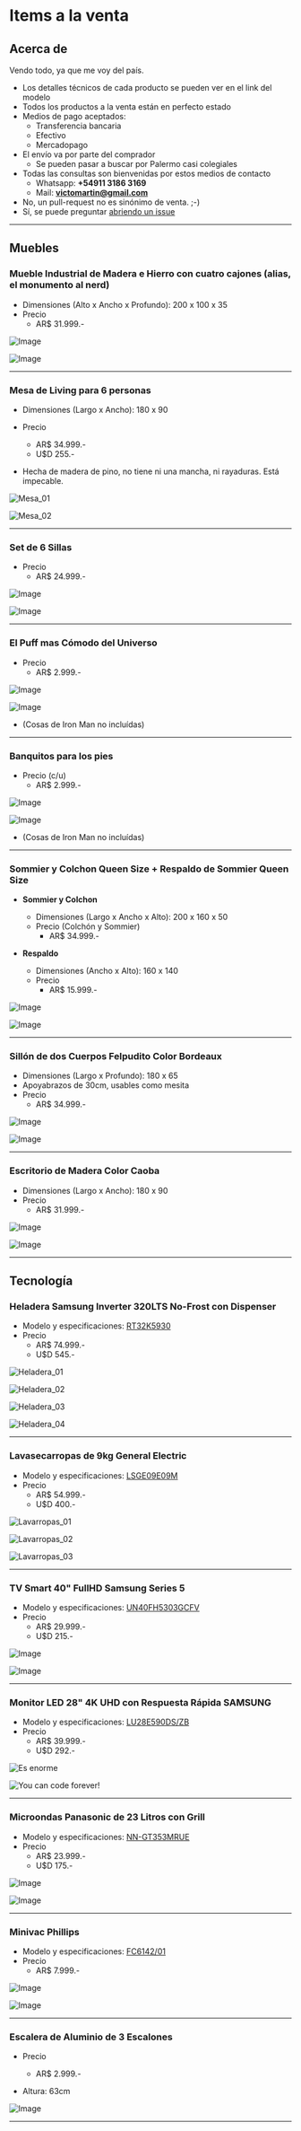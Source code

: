 # Items a la venta

## Acerca de

Vendo todo, ya que me voy del país.

- Los detalles técnicos de cada producto se pueden ver en el link del modelo
- Todos los productos a la venta están en perfecto estado
- Medios de pago aceptados:
  - Transferencia bancaria
  - Efectivo
  - Mercadopago
- El envío va por parte del comprador
  - Se pueden pasar a buscar por Palermo casi colegiales
- Todas las consultas son bienvenidas por estos medios de contacto
  - Whatsapp: **+54911 3186 3169**
  - Mail: **victomartin@gmail.com**
- No, un pull-request no es sinónimo de venta. ;-)
- Sí, se puede preguntar [abriendo un issue](https://github.com/Korrd/mudanza/issues/new) 

---

## Muebles

### Mueble Industrial de Madera e Hierro con cuatro cajones (alias, el monumento al nerd)
  - Dimensiones (Alto x Ancho x Profundo): 200 x 100 x 35
  - Precio
    - AR$ 31.999.-

  ![Image](https://raw.githubusercontent.com/Korrd/mudanza/main/assets/img/IMG_7880.jpg)

  ![Image](https://raw.githubusercontent.com/Korrd/mudanza/main/assets/img/IMG_7537.jpg)

---

### Mesa de Living para 6 personas
  - Dimensiones (Largo x Ancho): 180 x 90
  - Precio
    - AR$ 34.999.-
    - U$D 255.-

  - Hecha de madera de pino, no tiene ni una mancha, ni rayaduras. Está impecable.

  ![Mesa_01](https://raw.githubusercontent.com/Korrd/mudanza/main/assets/img/IMG_7685.jpg)
  
  ![Mesa_02](https://raw.githubusercontent.com/Korrd/mudanza/main/assets/img/IMG_7686.jpg)

---

### Set de 6 Sillas
  - Precio
    - AR$ 24.999.-

  ![Image](https://raw.githubusercontent.com/Korrd/mudanza/main/assets/img/IMG_7875.jpg)

  ![Image](https://raw.githubusercontent.com/Korrd/mudanza/main/assets/img/IMG_7876.jpg)

---

### El Puff mas Cómodo del Universo
  - Precio
    - AR$ 2.999.-

  ![Image](https://raw.githubusercontent.com/Korrd/mudanza/main/assets/img/IMG_7891.jpg)

  ![Image](https://raw.githubusercontent.com/Korrd/mudanza/main/assets/img/IMG_7892.jpg)

  - (Cosas de Iron Man no incluídas)

---

### Banquitos para los pies

  - Precio (c/u)
    - AR$ 2.999.-

  ![Image](https://raw.githubusercontent.com/Korrd/mudanza/main/assets/img/IMG_7889.jpg)

  ![Image](https://raw.githubusercontent.com/Korrd/mudanza/main/assets/img/IMG_7890.jpg)

  - (Cosas de Iron Man no incluídas)

---

### Sommier y Colchon Queen Size + Respaldo de Sommier Queen Size
  - **Sommier y Colchon**
    - Dimensiones (Largo x Ancho x Alto): 200 x 160 x 50
    - Precio (Colchón y Sommier)
      - AR$ 34.999.-

  - **Respaldo** 
    - Dimensiones (Ancho x Alto): 160 x 140
    - Precio
      - AR$ 15.999.-

  ![Image](https://raw.githubusercontent.com/Korrd/mudanza/main/assets/img/IMG_7716.jpg)

  ![Image](https://raw.githubusercontent.com/Korrd/mudanza/main/assets/img/IMG_7718.jpg)

---

### Sillón de dos Cuerpos Felpudito Color Bordeaux
  - Dimensiones (Largo x Profundo): 180 x 65 
  - Apoyabrazos de 30cm, usables como mesita
  - Precio
    - AR$ 34.999.-

  ![Image](https://raw.githubusercontent.com/Korrd/mudanza/main/assets/img/IMG_7719.jpg)

  ![Image](https://raw.githubusercontent.com/Korrd/mudanza/main/assets/img/IMG_7720.jpg)

---

### Escritorio de Madera Color Caoba
  - Dimensiones (Largo x Ancho): 180 x 90
  - Precio
    - AR$ 31.999.-

  ![Image](https://raw.githubusercontent.com/Korrd/mudanza/main/assets/img/IMG_7721.jpg)

  ![Image](https://raw.githubusercontent.com/Korrd/mudanza/main/assets/img/IMG_7722.jpg)

---

## Tecnología

### Heladera Samsung Inverter 320LTS No-Frost con Dispenser
  - Modelo y especificaciones: [RT32K5930](https://www.samsung.com/ar/refrigerators/top-mount-freezer/318l-ez-clean-steel-rt32k5930sl-b3/)
  - Precio
    - AR$ 74.999.-
    - U$D 545.-

  ![Heladera_01](https://raw.githubusercontent.com/Korrd/mudanza/main/assets/img/IMG_7689.jpg)

  ![Heladera_02](https://raw.githubusercontent.com/Korrd/mudanza/main/assets/img/IMG_7691.jpg)

  ![Heladera_03](https://raw.githubusercontent.com/Korrd/mudanza/main/assets/img/IMG_7692.jpg)

  ![Heladera_04](https://raw.githubusercontent.com/Korrd/mudanza/main/assets/img/IMG_7693.jpg)

---

### Lavasecarropas de 9kg General Electric
  - Modelo y especificaciones: [LSGE09E09M](https://www.youtube.com/watch?v=Ml4tF85g5zc)
  - Precio
    - AR$ 54.999.-
    - U$D 400.-

  ![Lavarropas_01](https://raw.githubusercontent.com/Korrd/mudanza/main/assets/img/IMG_7698.jpg)

  ![Lavarropas_02](https://raw.githubusercontent.com/Korrd/mudanza/main/assets/img/IMG_7699.jpg)

  ![Lavarropas_03](https://raw.githubusercontent.com/Korrd/mudanza/main/assets/img/IMG_7700.jpg)

---

### TV Smart 40" FullHD Samsung Series 5
  - Modelo y especificaciones: [UN40FH5303GCFV](https://www.samsung.com/us/video/tvs/UN40EH5300FXZA-specs)
  - Precio
    - AR$ 29.999.-
    - U$D 215.-

  ![Image](https://raw.githubusercontent.com/Korrd/mudanza/main/assets/img/IMG_7705.jpg)

  ![Image](https://raw.githubusercontent.com/Korrd/mudanza/main/assets/img/IMG_7709.jpg)

---

### Monitor LED 28" 4K UHD con Respuesta Rápida SAMSUNG
  - Modelo y especificaciones: [LU28E590DS/ZB](https://www.samsung.com/uy/monitors/high-resolution/uhd-monitor-28-inch-lu28e590ds-zb/)
  - Precio
    - AR$ 39.999.-
    - U$D 292.-

  ![Es enorme](https://raw.githubusercontent.com/Korrd/mudanza/main/assets/img/IMG_7711.jpg)

  ![You can code forever!](https://raw.githubusercontent.com/Korrd/mudanza/main/assets/img/IMG_7712.jpg)

---

### Microondas Panasonic de 23 Litros con Grill
  - Modelo y especificaciones: [NN-GT353MRUE](https://www.panasonic.com/my/consumer/kitchen-appliances/cubie-microwave-electric-ovens/microwave-ovens/nn-gt353m.html)
  - Precio 
    - AR$ 23.999.-
    - U$D 175.-

  ![Image](https://raw.githubusercontent.com/Korrd/mudanza/main/assets/img/IMG_7713.jpg)

  ![Image](https://raw.githubusercontent.com/Korrd/mudanza/main/assets/img/IMG_7714.jpg)

---

### Minivac Phillips
  - Modelo y especificaciones: [FC6142/01](https://www.philips.com.ar/c-p/FC6142_01/minivac-aspiradora-de-mano)
  - Precio 
    - AR$ 7.999.-

  ![Image](https://raw.githubusercontent.com/Korrd/mudanza/main/assets/img/IMG_7877.jpg)

  ![Image](https://raw.githubusercontent.com/Korrd/mudanza/main/assets/img/IMG_7878.jpg)

---

### Escalera de Aluminio de 3 Escalones

  - Precio
    - AR$ 2.999.-

  - Altura: 63cm

  ![Image](https://raw.githubusercontent.com/Korrd/mudanza/main/assets/img/IMG_7882.jpg)

---

